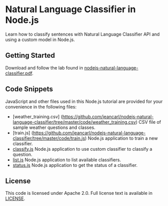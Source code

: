 # Natural Language Classifier in Node.js

Learn how to classify sentences with Natural Language Classifier API and using a custom model in Node.js.

## Getting Started

Download and follow the lab found in [nodejs-natural-language-classifier.pdf](https://github.com/jeancarl/nodejs-natural-language-classifier/tree/master/nodejs-natural-language-classifier.pdf).

## Code Snippets

JavaScript and other files used in this Node.js tutorial are provided for your convenience in the following files:
* [weather_training.csv] (https://github.com/jeancarl/nodejs-natural-language-classifier/tree/master/code/weather_training.csv) CSV file of sample weather questions and classes.
* [train.js] (https://github.com/jeancarl/nodejs-natural-language-classifier/tree/master/code/train.js) Node.js application to train a new classifier.
* [classify.js](https://github.com/jeancarl/nodejs-natural-language-classifier/tree/master/code/classify.js) Node.js application to use custom classifier to classify a question.
* [list.js](https://github.com/jeancarl/nodejs-natural-language-classifier/tree/master/code/list.js) Node.js application to list available classifiers.
* [status.js](https://github.com/jeancarl/nodejs-natural-language-classifier/tree/master/code/status.js) Node.js application to get the status of a classifier.

## License

This code is licensed under Apache 2.0. Full license text is available in [LICENSE](https://github.com/jeancarl/nodejs-natural-language-classifier/tree/master/LICENSE).
